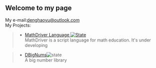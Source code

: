 ## Welcome to my page
My e-mail:denghaoyu@outlook.com <br>
My Projects:<br>
>- <a href="https://denghaoyu.github.io/mathdriver.github.io/">MathDriver Language  </a>[![State](https://img.shields.io/badge/State-Developing-brightgreen.svg)](https://denghaoyu.github.io/mathdriver.github.io/)<br>
>MathDriver is a script language for math education. It's under developing

>- <a href="https://github.com/DengHaoyu/DBigNums">DBigNums</a>![state](https://img.shields.io/badge/State-Developing-brightgreen.svg)<br>
> A big number library
